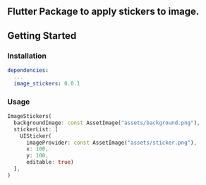 ## Flutter Package to apply stickers to image.

## Getting Started
### Installation

```yaml
dependencies:
  ...
  image_stickers: 0.0.1
```

### Usage

```dart
ImageStickers(
  backgroundImage: const AssetImage("assets/background.png"),
  stickerList: [
    UISticker(
      imageProvider: const AssetImage("assets/sticker.png"),
      x: 100,
      y: 100,
      editable: true)
  ],
)
```
